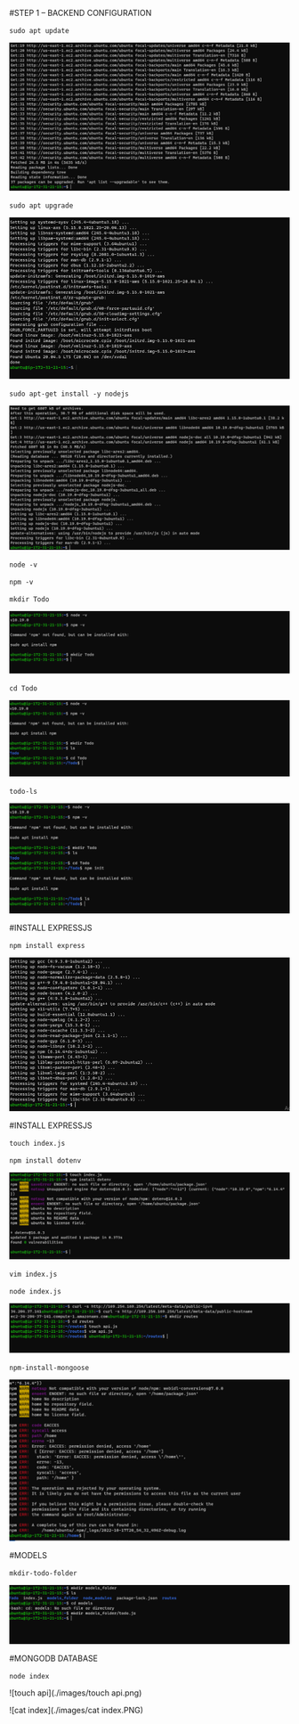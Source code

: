 #STEP 1 – BACKEND CONFIGURATION

`sudo apt update`

![sudo-atp-update](./images/sudo-apt-update.png)


`sudo apt upgrade`

![sudo-apt-upgrade](./images/sudo-apt-upgrade.png)

`sudo apt-get install -y nodejs`

![sudo-apt-get-install](./images/sudo-apt-get-install.png)

`node -v`

`npm -v `

`mkdir Todo`

![mkdir-todo](./images/mkdir-todo.png)



`cd Todo`

![cd-todo](./images/cd-todo.png)

`todo-ls`

![todo-ls](./images/todo-ls.png)



#INSTALL EXPRESSJS

`npm install express`

![npm-install-express](./images/npm-install-express.png)


#INSTALL EXPRESSJS

`touch index.js`

`npm install dotenv`

![npm-install=dotenv](./images/npm-install-dotenv.png)



`vim index.js`

`node index.js`

![vim-api](./images/vim-api.png)


`npm-install-mongoose`

![npm-install-mongoose](./images/npm-install-mongoose.png)

#MODELS


`mkdir-todo-folder`

![todo-folder](./images/todo-folder.png)


#MONGODB DATABASE

`node index`

![touch api](./images/touch api.png)

![cat index](./images/cat index.PNG)